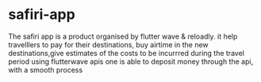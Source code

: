# safiri-app
The safiri app is a product organised by flutter wave &amp; reloadly. 
it help travelllers to pay for their destinations, buy airtime in the new destinations,give estimates of the costs to be incurrred during the travel period
using flutterwave apis one is able to deposit money through the api, with a smooth process 

